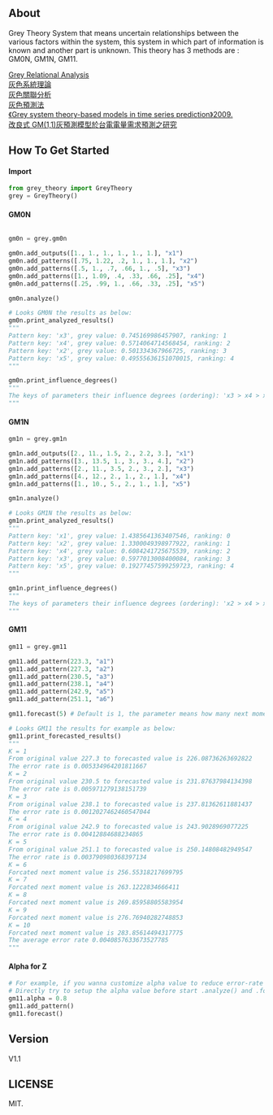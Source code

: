 ## About

Grey Theory System that means uncertain relationships between the various factors within the system, this system in which part of information is known and another part is unknown. This theory has 3 methods are : GM0N, GM1N, GM11.

[Grey Relational Analysis](https://en.wikipedia.org/wiki/Grey_relational_analysis) <br />
[灰色系統理論](http://wiki.mbalib.com/zh-tw/%E7%81%B0%E8%89%B2%E7%B3%BB%E7%BB%9F%E7%90%86%E8%AE%BA) <br />
[灰色關聯分析](http://wiki.mbalib.com/zh-tw/%E7%81%B0%E8%89%B2%E5%85%B3%E8%81%94%E5%88%86%E6%9E%90) <br />
[灰色預測法](http://wiki.mbalib.com/zh-tw/%E7%81%B0%E8%89%B2%E9%A2%84%E6%B5%8B%E6%B3%95) <br />
[《Grey system theory-based models in time series prediction》2009.](http://www.mecha.ee.boun.edu.tr/Prof.%20Dr.%20Okyay%20Kaynak%20Publications/c%20Journal%20Papers(appearing%20in%20SCI%20or%20SCIE%20or%20CompuMath)/62.pdf) <br />
[改良式 GM(1,1)灰預測模型於台電電量需求預測之研究](http://www.engh.kuas.edu.tw/files/ne/pnz67gteh2.pdf)

## How To Get Started

#### Import
``` python
from grey_theory import GreyTheory
grey = GreyTheory()
```

#### GM0N
``` python

gm0n = grey.gm0n

gm0n.add_outputs([1., 1., 1., 1., 1., 1.], "x1")
gm0n.add_patterns([.75, 1.22, .2, 1., 1., 1.], "x2")
gm0n.add_patterns([.5, 1., .7, .66, 1., .5], "x3")
gm0n.add_patterns([1., 1.09, .4, .33, .66, .25], "x4")
gm0n.add_patterns([.25, .99, 1., .66, .33, .25], "x5")

gm0n.analyze()

# Looks GM0N the results as below:
gm0n.print_analyzed_results()
"""
Pattern key: 'x3', grey value: 0.745169986457907, ranking: 1
Pattern key: 'x4', grey value: 0.5714064714568454, ranking: 2
Pattern key: 'x2', grey value: 0.501334367966725, ranking: 3
Pattern key: 'x5', grey value: 0.49555636151070015, ranking: 4
"""

gm0n.print_influence_degrees()
"""
The keys of parameters their influence degrees (ordering): 'x3 > x4 > x2 > x5'
"""
```

#### GM1N
``` python
gm1n = grey.gm1n

gm1n.add_outputs([2., 11., 1.5, 2., 2.2, 3.], "x1")
gm1n.add_patterns([3., 13.5, 1., 3., 3., 4.], "x2")
gm1n.add_patterns([2., 11., 3.5, 2., 3., 2.], "x3")
gm1n.add_patterns([4., 12., 2., 1., 2., 1.], "x4")
gm1n.add_patterns([1., 10., 5., 2., 1., 1.], "x5")

gm1n.analyze()

# Looks GM1N the results as below:
gm1n.print_analyzed_results()
"""
Pattern key: 'x1', grey value: 1.4385641363407546, ranking: 0
Pattern key: 'x2', grey value: 1.3300049398977922, ranking: 1
Pattern key: 'x4', grey value: 0.6084241725675539, ranking: 2
Pattern key: 'x3', grey value: 0.5977013008400084, ranking: 3
Pattern key: 'x5', grey value: 0.19277457599259723, ranking: 4
"""

gm1n.print_influence_degrees()
"""
The keys of parameters their influence degrees (ordering): 'x2 > x4 > x3 > x5'
"""
```

#### GM11
``` python
gm11 = grey.gm11

gm11.add_pattern(223.3, "a1")
gm11.add_pattern(227.3, "a2")
gm11.add_pattern(230.5, "a3")
gm11.add_pattern(238.1, "a4")
gm11.add_pattern(242.9, "a5")
gm11.add_pattern(251.1, "a6")

gm11.forecast(5) # Default is 1, the parameter means how many next moments need to forcast continually.

# Looks GM11 the results for example as below:
gm11.print_forecasted_results()
"""
K = 1
From original value 227.3 to forecasted value is 226.08736263692822
The error rate is 0.005334964201811667
K = 2
From original value 230.5 to forecasted value is 231.87637984134398
The error rate is 0.005971279138151739
K = 3
From original value 238.1 to forecasted value is 237.81362611881437
The error rate is 0.0012027462460547044
K = 4
From original value 242.9 to forecasted value is 243.9028969077225
The error rate is 0.00412884688234865
K = 5
From original value 251.1 to forecasted value is 250.14808482949547
The error rate is 0.003790980368397134
K = 6
Forcated next moment value is 256.55318217699795
K = 7
Forcated next moment value is 263.1222834666411
K = 8
Forcated next moment value is 269.85958805583954
K = 9
Forcated next moment value is 276.76940282748853
K = 10
Forcated next moment value is 283.85614494317775
The average error rate 0.0040857633673527785
"""
```

#### Alpha for Z
``` python
# For example, if you wanna customize alpha value to reduce error-rate of prediction before calculate AGO, 
# Directly try to setup the alpha value before start .analyze() and .forecast().
gm11.alpha = 0.8
gm11.add_pattern() 
gm11.forecast()
```

## Version

V1.1

## LICENSE

MIT.
